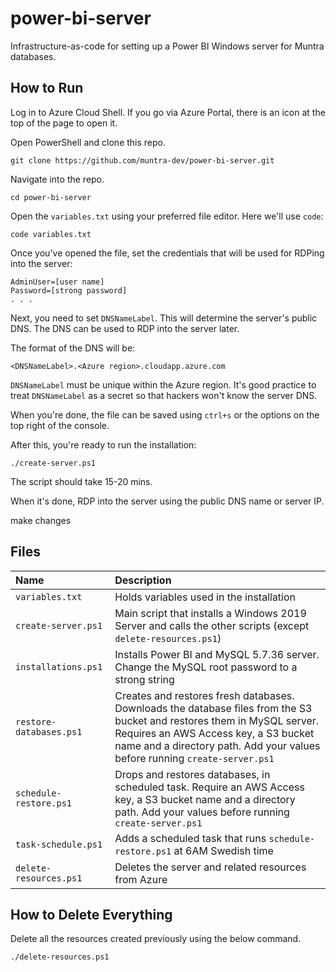 # power-bi-server
Infrastructure-as-code for setting up a Power BI Windows server for Muntra databases.

## How to Run

Log in to Azure Cloud Shell. If you go via Azure Portal, there is an icon at the top of the page to open it.

Open PowerShell and clone this repo.

```
git clone https://github.com/muntra-dev/power-bi-server.git
```

Navigate into the repo.

```
cd power-bi-server
```

Open the `variables.txt` using your preferred file editor. Here we'll use `code`:
```
code variables.txt
```

Once you've opened the file, set the credentials that will be used for RDPing into the server:

```
AdminUser=[user name]
Password=[strong password]
. . .
```

Next, you need to set `DNSNameLabel`. This will determine the server's public DNS. The DNS can be used to RDP into the server later.

The format of the DNS will be:
```
<DNSNameLabel>.<Azure region>.cloudapp.azure.com
```

`DNSNameLabel` must be unique within the Azure region. It's good practice to treat `DNSNameLabel` as a secret so that hackers won't know the server DNS.

When you're done, the file can be saved using `ctrl+s` or the options on the top right of the console.


After this, you're ready to run the installation:

```
./create-server.ps1
```

The script should take 15-20 mins.

When it's done, RDP into the server using the public DNS name or server IP.

make changes


## Files
| Name | Description |
| :--- | :---------- |
| `variables.txt` | Holds variables used in the installation |
| `create-server.ps1` | Main script that installs a Windows 2019 Server and calls the other scripts (except `delete-resources.ps1`) |
| `installations.ps1` | Installs Power BI and MySQL 5.7.36 server. Change the MySQL root password to a strong string |
| `restore-databases.ps1` | Creates and restores fresh databases. Downloads the database files from the S3 bucket and restores them in MySQL server. Requires an AWS Access key, a S3 bucket name and a directory path. Add your values before running `create-server.ps1` |
| `schedule-restore.ps1` | Drops and restores databases, in scheduled task. Require an AWS Access key, a S3 bucket name and a directory path. Add your values before running `create-server.ps1` |
| `task-schedule.ps1` | Adds a scheduled task that runs `schedule-restore.ps1` at 6AM Swedish time |
| `delete-resources.ps1` | Deletes the server and related resources from Azure |

## How to Delete Everything
Delete all the resources created previously using the below command.

```
./delete-resources.ps1
```
